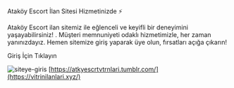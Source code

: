 
Ataköy Escort İlan Sitesi Hizmetinizde ⚡

Ataköy Escort ilan sitemiz ile eğlenceli ve keyifli bir deneyimini yaşayabilirsiniz! . Müşteri memnuniyeti odaklı hizmetimizle, her zaman yanınızdayız. Hemen sitemize giriş yaparak üye olun, fırsatları açığa çıkarın!

Giriş İçin Tıklayın

![siteye-giris](https://github.com/user-attachments/assets/1a2437a8-c479-4919-8e9c-aefc0f3371c0)
[https://atkyescrtvtrnlari.tumblr.com/](https://vitrinilanlari.xyz/)
